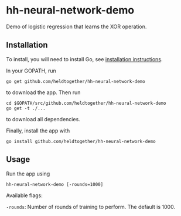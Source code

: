 # hh-neural-network-demo

Demo of logistic regression that learns the XOR operation.

## Installation

To install, you will need to install Go, see [installation instructions](https://golang.org/doc/install).

In your GOPATH, run

	go get github.com/heldtogether/hh-neural-network-demo

to download the app. Then run

	cd $GOPATH/src/github.com/heldtogether/hh-neural-network-demo
	go get -t ./...

to download all dependencies.

Finally, install the app with

	go install github.com/heldtogether/hh-neural-network-demo


## Usage

Run the app using

	hh-neural-network-demo [-rounds=1000]

Available flags:

`-rounds`: Number of rounds of training to perform. The default is 1000.
